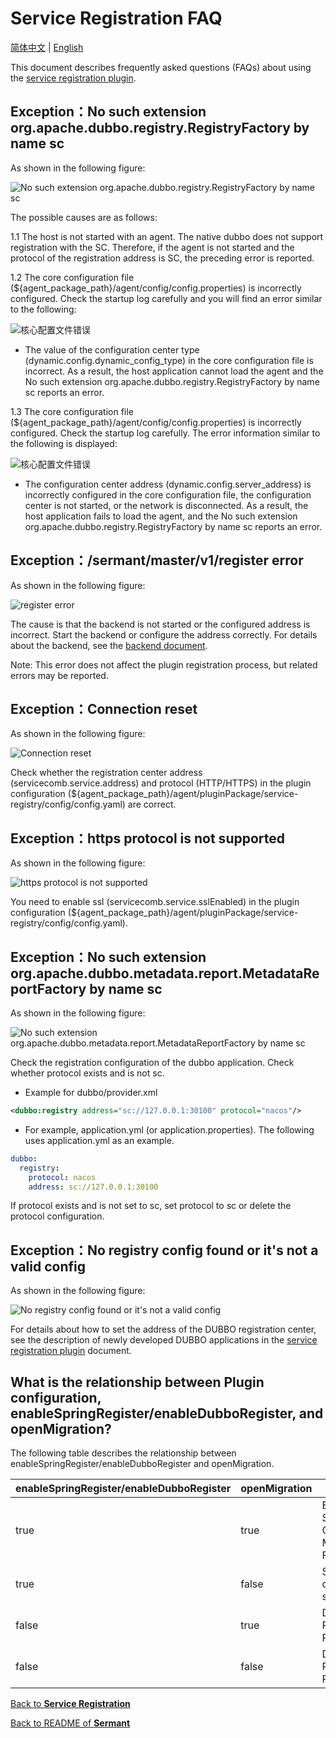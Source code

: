 # Service Registration FAQ

[简体中文](FAQ-zh.md) | [English](FAQ.md)

This document describes frequently asked questions (FAQs) about using the [service registration plugin](../../../sermant-plugins/sermant-service-registry).

## Exception：No such extension org.apache.dubbo.registry.RegistryFactory by name sc

As shown in the following figure:

![No such extension org.apache.dubbo.registry.RegistryFactory by name sc](../../binary-docs/registry-faq-1.png)

The possible causes are as follows:

1.1 The host is not started with an agent. The native dubbo does not support registration with the SC. Therefore, if the agent is not started and the protocol of the registration address is SC, the preceding error is reported.

1.2 The core configuration file (${agent_package_path}/agent/config/config.properties) is incorrectly configured. Check the startup log carefully and you will find an error similar to the following:

![核心配置文件错误](../../binary-docs/registry-faq-2.png)

- The value of the configuration center type (dynamic.config.dynamic_config_type) in the core configuration file is incorrect. As a result, the host application cannot load the agent and the No such extension org.apache.dubbo.registry.RegistryFactory by name sc reports an error.

1.3 The core configuration file (${agent_package_path}/agent/config/config.properties) is incorrectly configured. Check the startup log carefully. The error information similar to the following is displayed:

![核心配置文件错误](../../binary-docs/registry-faq-3.png)

- The configuration center address (dynamic.config.server_address) is incorrectly configured in the core configuration file, the configuration center is not started, or the network is disconnected. As a result, the host application fails to load the agent, and the No such extension org.apache.dubbo.registry.RegistryFactory by name sc reports an error.

## Exception：/sermant/master/v1/register error

As shown in the following figure:

![register error](../../binary-docs/registry-faq-4.png)

The cause is that the backend is not started or the configured address is incorrect. Start the backend or configure the address correctly. For details about the backend, see the [backend document](../backend.md).

Note: This error does not affect the plugin registration process, but related errors may be reported.

## Exception：Connection reset

As shown in the following figure:

![Connection reset](../../binary-docs/registry-faq-5.png)

Check whether the registration center address (servicecomb.service.address) and protocol (HTTP/HTTPS) in the plugin configuration (${agent_package_path}/agent/pluginPackage/service-registry/config/config.yaml) are correct.

## Exception：https protocol is not supported

As shown in the following figure:

![https protocol is not supported](../../binary-docs/registry-faq-6.png)

You need to enable ssl (servicecomb.service.sslEnabled) in the plugin configuration (${agent_package_path}/agent/pluginPackage/service-registry/config/config.yaml).

## Exception：No such extension org.apache.dubbo.metadata.report.MetadataReportFactory by name sc

As shown in the following figure:

![No such extension org.apache.dubbo.metadata.report.MetadataReportFactory by name sc](../../binary-docs/registry-faq-7.png)

Check the registration configuration of the dubbo application. Check whether protocol exists and is not sc.

- Example for dubbo/provider.xml

```xml
<dubbo:registry address="sc://127.0.0.1:30100" protocol="nacos"/>
```

- For example, application.yml (or application.properties). The following uses application.yml as an example.
```yml
dubbo:
  registry:
    protocol: nacos
    address: sc://127.0.0.1:30100
```

If protocol exists and is not set to sc, set protocol to sc or delete the protocol configuration.

## Exception：No registry config found or it's not a valid config

As shown in the following figure:

![No registry config found or it's not a valid config](../../binary-docs/registry-faq-8.png)

For details about how to set the address of the DUBBO registration center, see the description of newly developed DUBBO applications in the [service registration plugin](./document.md#Modify-the-plugin-configuration-file-on-demand) document.

## What is the relationship between Plugin configuration, enableSpringRegister/enableDubboRegister, and openMigration?

The following table describes the relationship between enableSpringRegister/enableDubboRegister and openMigration.

|enableSpringRegister/enableDubboRegister|openMigration|effect|
|---|---|---|
|true|true|Enabling the Spring Cloud/Dubbo Migration Function|
|true|false|Spring cloud/dubbo sc|
|false|true|Disabling the Registration Plugin|
|false|false|Disabling the Registration Plugin|



[Back to **Service Registration**](./document.md)

[Back to README of **Sermant** ](../../README.md)